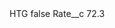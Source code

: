 <?xml version="1.0" encoding="UTF-8"?>
<CustomMetadata xmlns="http://soap.sforce.com/2006/04/metadata" xmlns:xsi="http://www.w3.org/2001/XMLSchema-instance" xmlns:xsd="http://www.w3.org/2001/XMLSchema">
    <label>HTG</label>
    <protected>false</protected>
    <values>
        <field>Rate__c</field>
        <value xsi:type="xsd:double">72.3</value>
    </values>
</CustomMetadata>
